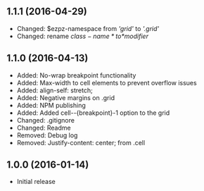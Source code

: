 ## 1.1.1 (2016-04-29)
- Changed: $ezpz-namespace from *'grid'* to *'.grid'*
- Changed: rename *$class-name* to *$modifier*

## 1.1.0 (2016-04-13)
- Added: No-wrap breakpoint functionality
- Added: Max-width to cell elements to prevent overflow issues
- Added: align-self: stretch;
- Added: Negative margins on .grid
- Added: NPM publishing
- Added: Added cell--{breakpoint}-1 option to the grid
- Changed: .gitignore
- Changed: Readme
- Removed: Debug log
- Removed: Justify-content: center; from .cell

## 1.0.0 (2016-01-14)
- Initial release
